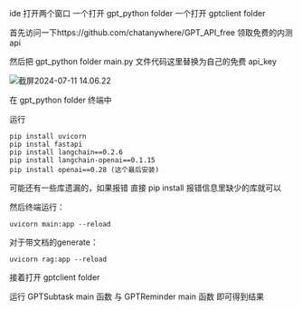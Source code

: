 ide 打开两个窗口 一个打开 gpt_python folder 一个打开 gptclient folder

首先访问一下https://github.com/chatanywhere/GPT_API_free 领取免费的内测 api

然后把 gpt_python folder main.py 文件代码这里替换为自己的免费 api_key

![截屏2024-07-11 14.06.22](/截屏2024-07-11%14.06.22.png)

在 gpt_python folder 终端中

运行

```
pip install uvicorn
pip instal fastapi
pip install langchain==0.2.6
pip install langchain-openai==0.1.15
pip install openai==0.28 (这个最后安装)
```

可能还有一些库遗漏的，如果报错 直接 pip install 报错信息里缺少的库就可以

然后终端运行：

```
uvicorn main:app --reload
```

对于带文档的generate：

`uvicorn rag:app --reload`

接着打开 gptclient folder

运行 GPTSubtask main 函数 与 GPTReminder main 函数 即可得到结果

